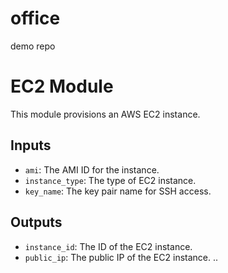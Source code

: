 # office
demo repo
# EC2 Module

This module provisions an AWS EC2 instance.

## Inputs

- `ami`: The AMI ID for the instance.
- `instance_type`: The type of EC2 instance.
- `key_name`: The key pair name for SSH access.

## Outputs

- `instance_id`: The ID of the EC2 instance.
- `public_ip`: The public IP of the EC2 instance.
..
